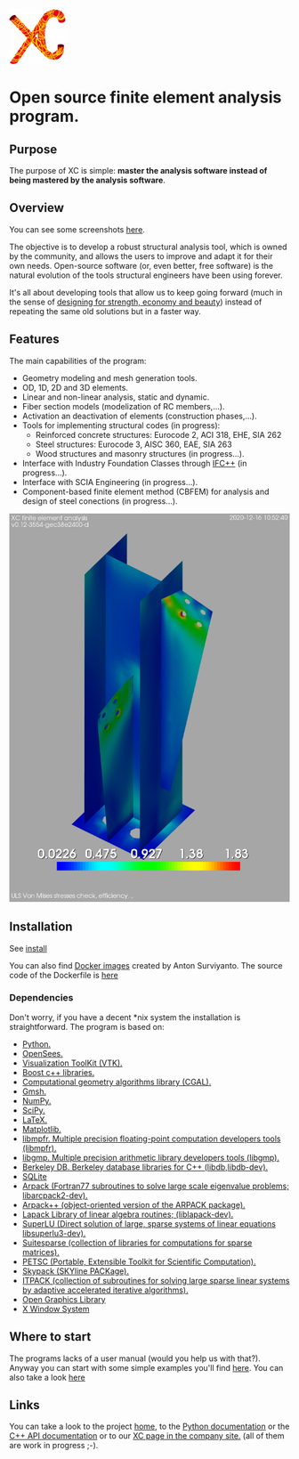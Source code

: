 ![XC](./doc/logo/xc_logo_alpha_channel_100x100.png)

Open source finite element analysis program.
============================================

## Purpose
The purpose of XC is simple: **master the analysis software instead of being mastered by the analysis software**.

## Overview
You can see some screenshots <a href="https://github.com/xcfem/xc/tree/master/doc/screenshots" target="_new">here</a>.

The objective is to develop a robust structural analysis tool, which is owned by the community, and allows the users to improve and adapt it for their own needs. Open-source software (or, even better, free software) is the natural evolution of the tools structural engineers have been using forever.


It's all about developing tools that allow us to keep going forward (much in the sense of <a href="https://youtu.be/QhGUtJFl0HM" target="_new">designing for strength, economy and beauty</a>) instead of repeating the same old solutions but in a faster way.

## Features
The main capabilities of the program:

- Geometry modeling and mesh generation tools.
- OD, 1D, 2D and 3D elements.
- Linear and non-linear analysis, static and dynamic.
- Fiber section models (modelization of RC members,...).
- Activation an deactivation of elements (construction phases,...).
- Tools for implementing structural codes (in progress):
    - Reinforced concrete structures: Eurocode 2, ACI 318, EHE, SIA 262
	- Steel structures: Eurocode 3, AISC 360, EAE, SIA 263
	- Wood structures and masonry structures (in progress...).
- Interface with Industry Foundation Classes through <a href="http://ifcquery.com/" target="_new"> IFC++</a> (in progress...).
- Interface with SCIA Engineering (in progress...).
- Component-based finite element method (CBFEM) for analysis and design of steel conections (in progress...).

![CBFEM: connection capacity factor](./doc/screenshots/connection_capacity_factor.png)

## Installation
See <a href="https://github.com/xcfem/xc/blob/master/install/install.md" target="_new">install</a>

You can also find <a href="https://hub.docker.com/repository/docker/antonsurv/xcfem" target="_new">Docker images</a> created by Anton Surviyanto. The source code of the Dockerfile is <a href="https://github.com/antonsurv/docker-antonsurv-xcfem" target="_new">here</a>

### Dependencies
Don't worry, if you have a decent *nix system the installation is straightforward. The program is based on:

 - [Python.](http://www.python.org/) 
 - [OpenSees.](http://opensees.berkeley.edu) 
 - [Visualization ToolKit (VTK).](http://www.vtk.org) 
 - [Boost c++ libraries.](http://www.boost.org) 
 - [Computational geometry algorithms library (CGAL).](http://www.cgal.org) 
 - [Gmsh.](https://gmsh.info) 
 - [NumPy.](http://www.numpy.org/) 
 - [SciPy.](http://www.scipy.org/) 
 - [LaTeX.](http://www.latex-project.org/) 
 - [Matplotlib.](http://matplotlib.org/) 
 - [libmpfr. Multiple precision floating-point computation developers tools (libmpfr).](http://www.mpfr.org/)
 - [libgmp. Multiple precision arithmetic library developers tools (libgmp).](https://gmplib.org/)
 - [Berkeley DB. Berkeley database libraries for C++ (libdb,libdb-dev).](https://code.launchpad.net/~bdb/berkeley-db/trunk)
 - [SQLite](https://www.sqlite.org/index.html)
 - [Arpack (Fortran77 subroutines to solve large scale eigenvalue problems; libarcpack2-dev).](http://www.caam.rice.edu/software/ARPACK/)
 - [Arpack++ (object-oriented version of the ARPACK package).](http://www.caam.rice.edu/software/ARPACK/)
 - [Lapack Library of linear algebra routines; (liblapack-dev).](http://http://www.netlib.org/lapack/)
 - [SuperLU (Direct solution of large, sparse systems of linear equations libsuperlu3-dev).](https://launchpad.net/ubuntu/+source/superlu)
 - [Suitesparse (collection of libraries for computations for sparse matrices).](http://faculty.cse.tamu.edu/davis/suitesparse.html)
 - [PETSC (Portable, Extensible Toolkit for Scientific Computation).](http://www.mcs.anl.gov/petsc/petsc-as)
 - [Skypack (SKYline PACKage).](http://crd-legacy.lbl.gov/~osni/#Software)
 - [ITPACK (collection of subroutines for solving large sparse linear systems by adaptive accelerated iterative algorithms).](http://rene.ma.utexas.edu/CNA/ITPACK/)
- [Open Graphics Library](https://en.wikipedia.org/wiki/OpenGL)
- [X Window System](https://en.wikipedia.org/wiki/X_Window_System)

## Where to start
The programs lacks of a user manual (would you help us with that?). Anyway you can start with some simple examples you'll find <a href= "https://github.com/xcfem/xc_examples" target="_new"> here</a>. You can also take a look [here](https://github.com/xcfem/xc/blob/master/doc/how_to_start.md)

## Links
You can take a look to the project <a href="https://sites.google.com/site/xcfemanalysis/" target="_new">home</a>, to the <a href="https://xcfem.github.io/XCmanual/" target="_new">Python documentation</a> or the <a href="https://codedocs.xyz/xcfem/xc/index.html" target="_new">C++ API documentation</a> or to our <a href="http://www.xcengineering.xyz/html_files/software.html" target="_new"> XC page in the company site.</a> (all of them are work in progress ;-). 



<!--  LocalWords:  XC
 -->
